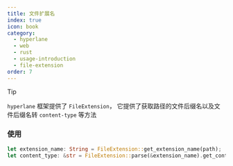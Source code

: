 ```yaml
---
title: 文件扩展名
index: true
icon: book
category:
  - hyperlane
  - web
  - rust
  - usage-introduction
  - file-extension
order: 7
---
```


<Share colorful />

> [!tip]
>
> `hyperlane` 框架提供了 `FileExtension`， 它提供了获取路径的文件后缀名以及文件后缀名转 `content-type` 等方法

### 使用

```rust
let extension_name: String = FileExtension::get_extension_name(path);
let content_type: &str = FileExtension::parse(&extension_name).get_content_type();
```

<Bottom />
